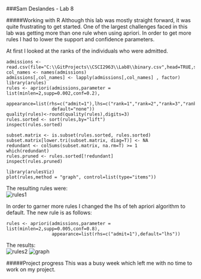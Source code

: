 ###Sam Deslandes - Lab 8   

#####Working with R
Although this lab was mostly straight forward, it was quite frustrating to get started. One of the largest challenges faced in this lab was 
getting more than one rule when using apriori. In order to get more rules I had to lower the support and confidence parameters.  

At first I looked at the ranks of the individuals who were admitted. 
```
admissions <- read.csv(file="C:\\GitProjects\\CSCI2963\\Lab8\\binary.csv",head=TRUE,sep=",")
col_names <- names(admissions)
admissions[,col_names] <- lapply(admissions[,col_names] , factor)
library(arules)
rules <- apriori(admissions,parameter = list(minlen=2,supp=0.002,conf=0.2),
				 appearance=list(rhs=c("admit=1"),lhs=c("rank=1","rank=2","rank=3","rank=4"),
				 default="none"))
quality(rules)<-round(quality(rules),digits=3)
rules.sorted <- sort(rules,by="lift")
inspect(rules.sorted)
 
subset.matrix <- is.subset(rules.sorted, rules.sorted)
subset.matrix[lower.tri(subset.matrix, diag=T)] <- NA
redundant <- colSums(subset.matrix, na.rm=T) >= 1
which(redundant)
rules.pruned <- rules.sorted[!redundant]
inspect(rules.pruned)

library(arulesViz)
plot(rules,method = "graph", control=list(type="items"))
```
The resulting rules were:  
![rules1](http://puu.sh/oaRPH/da565142ef.png)

In order to garner more rules I changed the lhs of teh apriori algorithm to default. The new rule is as follows:
```
rules <- apriori(admissions,parameter = list(minlen=2,supp=0.005,conf=0.8),
				 appearance=list(rhs=c("admit=1"),default="lhs"))
``` 

The results:  
![rules2](http://puu.sh/oaSb5/57da5696bb.png)
![graph](http://puu.sh/oaSe3/1e8b1b370c.png)

#####Project progress
This was a busy week which left me with no time to work on my project.
